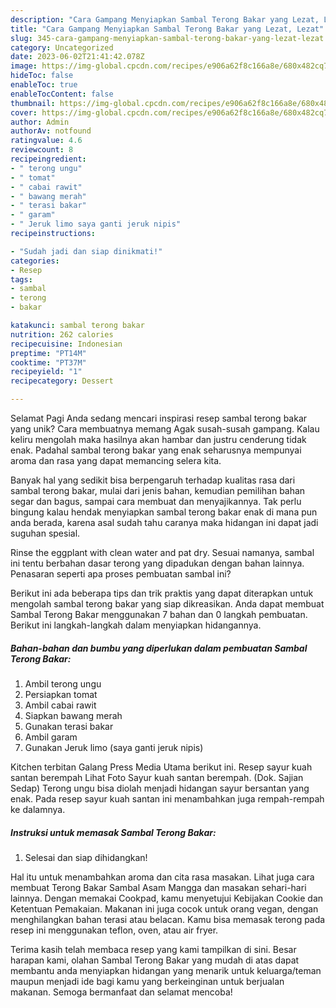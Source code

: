 ```yaml
---
description: "Cara Gampang Menyiapkan Sambal Terong Bakar yang Lezat, Lezat"
title: "Cara Gampang Menyiapkan Sambal Terong Bakar yang Lezat, Lezat"
slug: 345-cara-gampang-menyiapkan-sambal-terong-bakar-yang-lezat-lezat
category: Uncategorized
date: 2023-06-02T21:41:42.078Z
image: https://img-global.cpcdn.com/recipes/e906a62f8c166a8e/680x482cq70/sambal-terong-bakar-foto-resep-utama.jpg
hideToc: false
enableToc: true
enableTocContent: false
thumbnail: https://img-global.cpcdn.com/recipes/e906a62f8c166a8e/680x482cq70/sambal-terong-bakar-foto-resep-utama.jpg
cover: https://img-global.cpcdn.com/recipes/e906a62f8c166a8e/680x482cq70/sambal-terong-bakar-foto-resep-utama.jpg
author: Admin
authorAv: notfound
ratingvalue: 4.6
reviewcount: 8
recipeingredient:
- " terong ungu"
- " tomat"
- " cabai rawit"
- " bawang merah"
- " terasi bakar"
- " garam"
- " Jeruk limo saya ganti jeruk nipis"
recipeinstructions:

- "Sudah jadi dan siap dinikmati!"
categories:
- Resep
tags:
- sambal
- terong
- bakar

katakunci: sambal terong bakar 
nutrition: 262 calories
recipecuisine: Indonesian
preptime: "PT14M"
cooktime: "PT37M"
recipeyield: "1"
recipecategory: Dessert

---
```



Selamat Pagi Anda sedang mencari inspirasi resep sambal terong bakar yang unik? Cara membuatnya memang Agak susah-susah gampang. Kalau keliru mengolah maka hasilnya akan hambar dan justru cenderung tidak enak. Padahal sambal terong bakar yang enak seharusnya mempunyai aroma dan rasa yang dapat memancing selera kita.


Banyak hal yang sedikit bisa berpengaruh terhadap kualitas rasa dari sambal terong bakar, mulai dari jenis bahan, kemudian pemilihan bahan segar dan bagus, sampai cara membuat dan menyajikannya. Tak perlu bingung kalau hendak menyiapkan sambal terong bakar enak di mana pun anda berada, karena asal sudah tahu caranya maka hidangan ini dapat jadi suguhan spesial.

Rinse the eggplant with clean water and pat dry. Sesuai namanya, sambal ini tentu berbahan dasar terong yang dipadukan dengan bahan lainnya. Penasaran seperti apa proses pembuatan sambal ini?


Berikut ini ada beberapa tips dan trik praktis yang dapat diterapkan untuk mengolah sambal terong bakar yang siap dikreasikan. Anda dapat membuat Sambal Terong Bakar menggunakan 7 bahan dan 0 langkah pembuatan. Berikut ini langkah-langkah dalam menyiapkan hidangannya.

<!--inarticleads1-->

##### Bahan-bahan dan bumbu yang diperlukan dalam pembuatan Sambal Terong Bakar:

1. Ambil  terong ungu
1. Persiapkan  tomat
1. Ambil  cabai rawit
1. Siapkan  bawang merah
1. Gunakan  terasi bakar
1. Ambil  garam
1. Gunakan  Jeruk limo (saya ganti jeruk nipis)


Kitchen terbitan Galang Press Media Utama berikut ini. Resep sayur kuah santan berempah Lihat Foto Sayur kuah santan berempah. (Dok. Sajian Sedap) Terong ungu bisa diolah menjadi hidangan sayur bersantan yang enak. Pada resep sayur kuah santan ini menambahkan juga rempah-rempah ke dalamnya. 

<!--inarticleads2-->

##### Instruksi untuk memasak Sambal Terong Bakar:


1. Selesai dan siap dihidangkan!

Hal itu untuk menambahkan aroma dan cita rasa masakan. Lihat juga cara membuat Terong Bakar Sambal Asam Mangga dan masakan sehari-hari lainnya. Dengan memakai Cookpad, kamu menyetujui Kebijakan Cookie dan Ketentuan Pemakaian. Makanan ini juga cocok untuk orang vegan, dengan menghilangkan bahan terasi atau belacan. Kamu bisa memasak terong pada resep ini menggunakan teflon, oven, atau air fryer. 

Terima kasih telah membaca resep yang kami tampilkan di sini. Besar harapan kami, olahan Sambal Terong Bakar yang mudah di atas dapat membantu anda menyiapkan hidangan yang menarik untuk keluarga/teman maupun menjadi ide bagi kamu yang berkeinginan untuk berjualan makanan. Semoga bermanfaat dan selamat mencoba!
